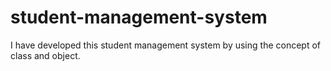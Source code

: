 # student-management-system
I have developed this student management system by using the concept of class and object.

